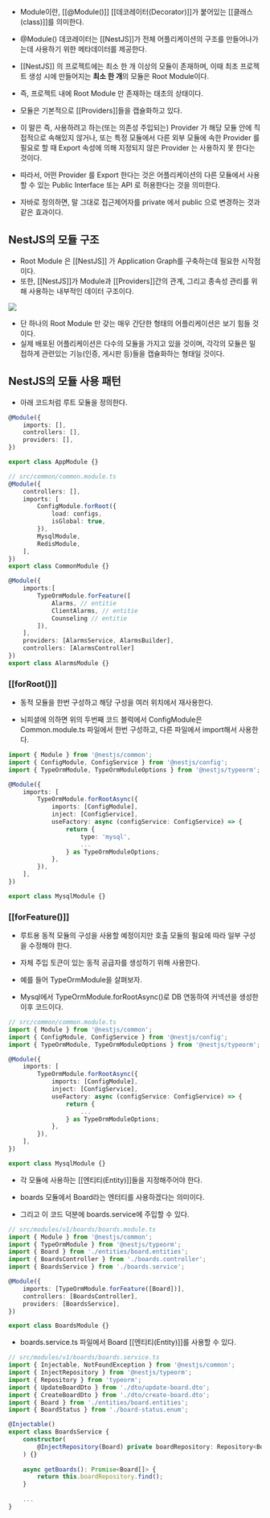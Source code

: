 - Module이란, [[@Module()]] [[데코레이터(Decorator)]]가 붙어있는 [[클래스(class)]]를 의미한다.
- @Module() 데코레이터는 [[NestJS]]가 전체 어플리케이션의 구조를 만들어나가는데 사용하기 위한 메타데이터를 제공한다.

- [[NestJS]] 의 프로젝트에는 최소 한 개 이상의 모듈이 존재하며, 이때 최초 프로젝트 생성 시에 만들어지는 **최소 한 개**의 모듈은 Root Module이다.
- 즉, 프로젝트 내에 Root Module 만 존재하는 태초의 상태이다.

- 모듈은 기본적으로 [[Providers]]들을 캡슐화하고 있다.
- 이 말은 즉, 사용하려고 하는(또는 의존성 주입되는) Provider 가 해당 모듈 안에 직접적으로 속해있지 않거나, 또는 특정 모듈에서 다른 외부 모듈에 속한 Provider 를 필요로 할 때 Export 속성에 의해 지정되지 않은 Provider 는 사용하지 못 한다는 것이다. 
- 따라서, 어떤 Provider 를 Export 한다는 것은 어플리케이션의 다른 모듈에서 사용할 수 있는 Public Interface 또는 API 로 허용한다는 것을 의미한다. 
- 자바로 정의하면, 말 그대로 접근제어자를 private 에서 public 으로 변경하는 것과 같은 효과이다.


## NestJS의 모듈 구조

- Root Module 은 [[NestJS]] 가 Application Graph를 구축하는데 필요한 시작점이다.
- 또한, [[NestJS]]가 Module과 [[Providers]]간의 관계, 그리고 종속성 관리를 위해 사용하는 내부적인 데이터 구조이다.

![](https://velog.velcdn.com/images/dinb1242/post/c500f78d-b3a9-42a7-94da-ae0bb076d295/image.png)

- 단 하나의 Root Module 만 갖는 매우 간단한 형태의 어플리케이션은 보기 힘들 것이다.
- 실제 배포된 어플리케이션은 다수의 모듈을 가지고 있을 것이며, 각각의 모듈은 밀접하게 관련있는 기능(인증, 게시판 등)들을 캡슐화하는 형태일 것이다.


## NestJS의 모듈 사용 패턴

- 아래 코드처럼 루트 모듈을 정의한다.

```ts
@Module({
	imports: [],
	controllers: [],
	providers: [],
})

export class AppModule {}
```

```ts
// src/common/common.module.ts
@Module({
	controllers: [],
	imports: [
	    ConfigModule.forRoot({
		    load: configs,
		    isGlobal: true,
	    }),
		MysqlModule,
	    RedisModule,
	],
})
export class CommonModule {}
```

```ts
@Module({
	imports:[
	    TypeOrmModule.forFeature([
		    Alarms, // entitie
		    ClientAlarms, // entitie
		    Counseling // entitie
		]),
	],
	providers: [AlarmsService, AlarmsBuilder],
	controllers: [AlarmsController]
})
export class AlarmsModule {}
```

### [[forRoot()]]

- 동적 모듈을 한번 구성하고 해당 구성을 여러 위치에서 재사용한다.

- 뇌피셜에 의하면 위의 두번째 코드 블럭에서 ConfigModule은 Common.module.ts 파일에서 한번 구성하고, 다른 파일에서 import해서 사용한다.

```ts
import { Module } from '@nestjs/common';
import { ConfigModule, ConfigService } from '@nestjs/config';
import { TypeOrmModule, TypeOrmModuleOptions } from '@nestjs/typeorm';

@Module({
	imports: [
	    TypeOrmModule.forRootAsync({
		    imports: [ConfigModule],
		    inject: [ConfigService],
		    useFactory: async (configService: ConfigService) => {
		        return {
			        type: 'mysql',
					...
			    } as TypeOrmModuleOptions;
		    },
	    }),
	],
})

export class MysqlModule {}
```

### [[forFeature()]]

- 루트용 동적 모듈의 구성을 사용할 예정이지만 호출 모듈의 필요에 따라 일부 구성을 수정해야 한다.  
- 자체 주입 토큰이 있는 동적 공급자를 생성하기 위해 사용한다.  
  
- 예를 들어 TypeOrmModule을 살펴보자.

- Mysql에서 TypeOrmModule.forRootAsync()로 DB 연동하여 커넥션을 생성한 이후 코드이다.

```ts
// src/common/common.module.ts
import { Module } from '@nestjs/common';
import { ConfigModule, ConfigService } from '@nestjs/config';
import { TypeOrmModule, TypeOrmModuleOptions } from '@nestjs/typeorm';

@Module({
	imports: [
	    TypeOrmModule.forRootAsync({
		    imports: [ConfigModule],
		    inject: [ConfigService],
		    useFactory: async (configService: ConfigService) => {
		        return {
					...
			    } as TypeOrmModuleOptions;
		    },
		}),
	],
})

export class MysqlModule {}
```

- 각 모듈에 사용하는 [[엔티티(Entity)]]들을 지정해주어야 한다.  

- boards 모듈에서 Board라는 엔터티를 사용하겠다는 의미이다.  
- 그리고 이 코드 덕분에 boards.service에 주입할 수 있다.

```ts
// src/modules/v1/boards/boards.module.ts
import { Module } from '@nestjs/common';
import { TypeOrmModule } from '@nestjs/typeorm';
import { Board } from './entities/board.entities';
import { BoardsController } from './boards.controller';
import { BoardsService } from './boards.service';

@Module({
	imports: [TypeOrmModule.forFeature([Board])],
	controllers: [BoardsController],
	providers: [BoardsService],
})

export class BoardsModule {}
```

- boards.service.ts 파일에서 Board [[엔티티(Entity)]]를 사용할 수 있다.

```ts
// src/modules/v1/boards/boards.service.ts
import { Injectable, NotFoundException } from '@nestjs/common';
import { InjectRepository } from '@nestjs/typeorm';
import { Repository } from 'typeorm';
import { UpdateBoardDto } from './dto/update-board.dto';
import { CreateBoardDto } from './dto/create-board.dto';
import { Board } from './entities/board.entities';
import { BoardStatus } from './board-status.enum';

@Injectable()
export class BoardsService {
	constructor(
	    @InjectRepository(Board) private boardRepository: Repository<Board>,
	) {}
	
	async getBoards(): Promise<Board[]> {
	    return this.boardRepository.find();
	}
	
	...
}
```
